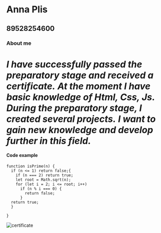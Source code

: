# Anna Plis
## **89528254600**
### About me
*I have successfully passed the preparatory stage and received a certificate.*
*At the moment I have basic knowledge of Html, Css, Js. During the preparatory stage, I created several projects.*
*I want to gain new knowledge and develop further in this field.*
====
#### Сode example
```
function isPrime(n) {
  if (n <= 1) return false;{
    if (n === 2) return true;
    let root = Math.sqrt(n);
    for (let i = 2; i <= root; i++) 
      if (n % i === 0) {
        return false;
      }
  return true;
  }

}
```
![certificate](../s.png "my certificate")
